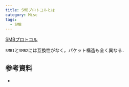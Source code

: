 ```yaml
---
title: SMBプロトコルとは
category: Misc
tags:
  - SMB
---
```



<!-- more -->

[SMBプロトコル][SMB wiki]

`SMB1`と`SMB2`には互換性がなく，パケット構造も全く異なる．



## 参考資料
- []()



<!-- リンク -->

[SMB wiki]: https://ja.wikipedia.org/wiki/Server_Message_Block
[SMB2 PachetHeader-SYNC]: https://learn.microsoft.com/en-us/openspecs/windows_protocols/ms-smb2/fb188936-5050-48d3-b350-dc43059638a4